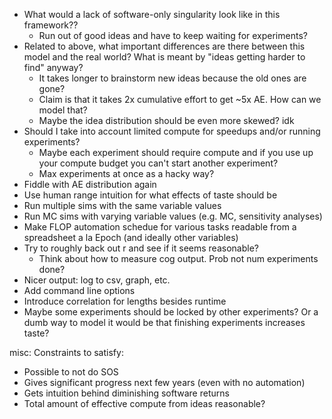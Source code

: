 - What would a lack of software-only singularity look like in this framework??
    - Run out of good ideas and have to keep waiting for experiments?
- Related to above, what important differences are there between this model and the real world? What is meant by "ideas getting harder to find" anyway?
    - It takes longer to brainstorm new ideas because the old ones are gone?
    - Claim is that it takes 2x cumulative effort to get ~5x AE. How can we model that?
    - Maybe the idea distribution should be even more skewed? idk
- Should I take into account limited compute for speedups and/or running experiments?
    - Maybe each experiment should require compute and if you use up your compute budget you can't start another experiment?
    - Max experiments at once as a hacky way?
- Fiddle with AE distribution again
- Use human range intuition for what effects of taste should be
- Run multiple sims with the same variable values
- Run MC sims with varying variable values (e.g. MC, sensitivity analyses)
- Make FLOP automation schedue for various tasks readable from a spreadsheet a la Epoch (and ideally other variables)
- Try to roughly back out r and see if it seems reasonable?
    - Think about how to measure cog output. Prob not num experiments done?
- Nicer output: log to csv, graph, etc.
- Add command line options
- Introduce correlation for lengths besides runtime
- Maybe some experiments should be locked by other experiments? Or a dumb way to model it would be that finishing experiments increases taste?



misc:
Constraints to satisfy:
- Possible to not do SOS
- Gives significant progress next few years (even with no automation)
- Gets intuition behind diminishing software returns
- Total amount of effective compute from ideas reasonable?

